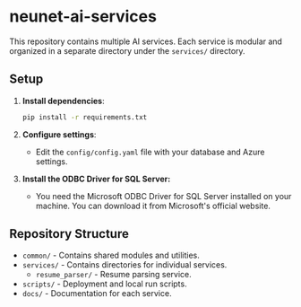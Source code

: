 # neunet-ai-services


This repository contains multiple AI services. Each service is modular and organized in a separate directory under the `services/` directory.

## Setup

1. **Install dependencies**:

    ```bash
    pip install -r requirements.txt
    ```

2. **Configure settings**:
   - Edit the `config/config.yaml` file with your database and Azure settings.

3. **Install the ODBC Driver for SQL Server:**
    - You need the Microsoft ODBC Driver for SQL Server installed on your machine. You can download it from Microsoft's official website.


## Repository Structure

- `common/` - Contains shared modules and utilities.
- `services/` - Contains directories for individual services.
  - `resume_parser/` - Resume parsing service.
- `scripts/` - Deployment and local run scripts.
- `docs/` - Documentation for each service.
